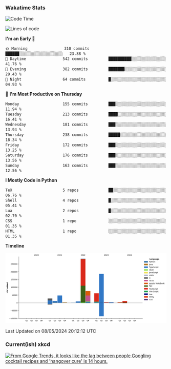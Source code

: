 ### Wakatime Stats
<!--START_SECTION:waka-->
![Code Time](http://img.shields.io/badge/Code%20Time-2%2C515%20hrs%2025%20mins-blue)

![Lines of code](https://img.shields.io/badge/From%20Hello%20World%20I%27ve%20Written-721.9%20thousand%20lines%20of%20code-blue)

**I'm an Early 🐤** 

```text
🌞 Morning                310 commits         ██████░░░░░░░░░░░░░░░░░░░   23.88 % 
🌆 Daytime                542 commits         ██████████░░░░░░░░░░░░░░░   41.76 % 
🌃 Evening                382 commits         ███████░░░░░░░░░░░░░░░░░░   29.43 % 
🌙 Night                  64 commits          █░░░░░░░░░░░░░░░░░░░░░░░░   04.93 % 
```
📅 **I'm Most Productive on Thursday** 

```text
Monday                   155 commits         ███░░░░░░░░░░░░░░░░░░░░░░   11.94 % 
Tuesday                  213 commits         ████░░░░░░░░░░░░░░░░░░░░░   16.41 % 
Wednesday                181 commits         ███░░░░░░░░░░░░░░░░░░░░░░   13.94 % 
Thursday                 238 commits         █████░░░░░░░░░░░░░░░░░░░░   18.34 % 
Friday                   172 commits         ███░░░░░░░░░░░░░░░░░░░░░░   13.25 % 
Saturday                 176 commits         ███░░░░░░░░░░░░░░░░░░░░░░   13.56 % 
Sunday                   163 commits         ███░░░░░░░░░░░░░░░░░░░░░░   12.56 % 
```


**I Mostly Code in Python** 

```text
TeX                      5 repos             ██░░░░░░░░░░░░░░░░░░░░░░░   06.76 % 
Shell                    4 repos             █░░░░░░░░░░░░░░░░░░░░░░░░   05.41 % 
Lua                      2 repos             █░░░░░░░░░░░░░░░░░░░░░░░░   02.70 % 
CSS                      1 repo              ░░░░░░░░░░░░░░░░░░░░░░░░░   01.35 % 
HTML                     1 repo              ░░░░░░░░░░░░░░░░░░░░░░░░░   01.35 % 
```



**Timeline**

![Lines of Code chart](https://raw.githubusercontent.com/joshuajeschek/joshuajeschek/main/assets/bar_graph.png)


 Last Updated on 08/05/2024 20:12:12 UTC
<!--END_SECTION:waka-->

### Current(ish) xkcd
<a id="xkcd-a" title="From Google Trends, it looks like the lag between people Googling cocktail recipes and 'hangover cure' is 14 hours." href="https://www.xkcd.com" target="_blank">
        <img align="center" id="xkcd-img" src="https://imgs.xkcd.com/comics/google_solar_cycle.png" alt="From Google Trends, it looks like the lag between people Googling cocktail recipes and 'hangover cure' is 14 hours." height=300 />
</a>
